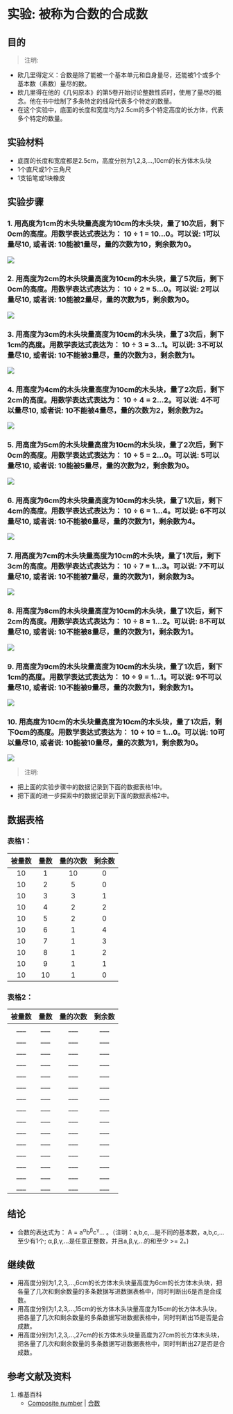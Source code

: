 # 实验: 被称为合数的合成数

## 目的

> 注明:
>  
- 欧几里得定义：合数是除了能被一个基本单元和自身量尽，还能被1个或多个基本数（素数）量尽的数。 
- 欧几里得在他的《几何原本》的第5卷开始讨论整数性质时，使用了量尽的概念。他在书中绘制了多条特定的线段代表多个特定的数量。 
- 在这个实验中，底面的长度和宽度均为2.5cm的多个特定高度的长方体，代表多个特定的数量。 

## 实验材料

- 底面的长度和宽度都是2.5cm，高度分别为1,2,3,...,10cm的长方体木头块
- 1个直尺或1个三角尺
- 1支铅笔或1块橡皮

## 实验步骤

### 1. 用高度为1cm的木头块量高度为10cm的木头块，量了10次后，剩下0cm的高度。用数学表达式表达为： 10 ÷ 1 = 10...0。可以说: 1可以量尽10, 或者说: 10能被1量尽，量的次数为10，剩余数为0。
![](/images/数论/基本数和合成数/被称为合数的合成数/1a1.jpg)

### 2. 用高度为2cm的木头块量高度为10cm的木头块，量了5次后，剩下0cm的高度。用数学表达式表达为： 10 ÷ 2 = 5...0。可以说: 2可以量尽10, 或者说: 10能被2量尽，量的次数为5，剩余数为0。
![](/images/数论/基本数和合成数/被称为合数的合成数/1a2.jpg)

### 3. 用高度为3cm的木头块量高度为10cm的木头块，量了3次后，剩下1cm的高度。用数学表达式表达为： 10 ÷ 3 = 3...1。可以说: 3不可以量尽10, 或者说: 10不能被3量尽，量的次数为3，剩余数为1。
![](/images/数论/基本数和合成数/被称为合数的合成数/1a3.jpg)

### 4. 用高度为4cm的木头块量高度为10cm的木头块，量了2次后，剩下2cm的高度。用数学表达式表达为： 10 ÷ 4 = 2...2。可以说: 4不可以量尽10, 或者说: 10不能被4量尽，量的次数为2，剩余数为2。
![](/images/数论/基本数和合成数/被称为合数的合成数/1a4.jpg)

### 5. 用高度为5cm的木头块量高度为10cm的木头块，量了2次后，剩下0cm的高度。用数学表达式表达为： 10 ÷ 5 = 2...0。可以说: 5可以量尽10, 或者说: 10能被5量尽，量的次数为2，剩余数为0。
![](/images/数论/基本数和合成数/被称为合数的合成数/1a5.jpg)

### 6. 用高度为6cm的木头块量高度为10cm的木头块，量了1次后，剩下4cm的高度。用数学表达式表达为： 10 ÷ 6 = 1...4。可以说: 6不可以量尽10, 或者说: 10不能被6量尽，量的次数为1，剩余数为4。
![](/images/数论/基本数和合成数/被称为合数的合成数/1a6.jpg)

### 7. 用高度为7cm的木头块量高度为10cm的木头块，量了1次后，剩下3cm的高度。用数学表达式表达为： 10 ÷ 7 = 1...3。可以说: 7不可以量尽10, 或者说: 10不能被7量尽，量的次数为1，剩余数为3。
![](/images/数论/基本数和合成数/被称为合数的合成数/1a7.jpg)

### 8. 用高度为8cm的木头块量高度为10cm的木头块，量了1次后，剩下2cm的高度。用数学表达式表达为： 10 ÷ 8 = 1...2。可以说: 8不可以量尽10, 或者说: 10不能被8量尽，量的次数为1，剩余数为1。
![](/images/数论/基本数和合成数/被称为合数的合成数/1a8.jpg)

### 9. 用高度为9cm的木头块量高度为10cm的木头块，量了1次后，剩下1cm的高度。用数学表达式表达为： 10 ÷ 9 = 1...1。可以说: 9不可以量尽10, 或者说: 10不能被9量尽，量的次数为1，剩余数为1。
![](/images/数论/基本数和合成数/被称为合数的合成数/1a9.jpg)

### 10. 用高度为10cm的木头块量高度为10cm的木头块，量了1次后，剩下0cm的高度。用数学表达式表达为： 10 ÷ 10 = 1...0。可以说: 10可以量尽10, 或者说: 10能被10量尽，量的次数为1，剩余数为0。
![](/images/数论/基本数和合成数/被称为合数的合成数/1a10.jpg)

> 注明:
>  
- 把上面的实验步骤中的数据记录到下面的数据表格1中。
- 把下面的进一步探索中的数据记录到下面的数据表格2中。

## 数据表格

### 表格1：

|    被量数   |     量数   |   量的次数 |    剩余数    |
| :--------: | :--------: | :-------: | :---------: |
|      10    |      1     |     10    |      0      | 
|      10    |      2     |     5     |      0      | 
|      10    |      3     |     3     |      1      | 
|      10    |      4     |     2     |      2      | 
|      10    |      5     |     2     |      0      | 
|      10    |      6     |     1     |      4      | 
|      10    |      7     |     1     |      3      | 
|      10    |      8     |     1     |      2      | 
|      10    |      9     |     1     |      1      | 
|      10    |      10    |     1     |      0      | 

### 表格2：

|    被量数   |     量数   |   量的次数 |    剩余数    |
| :--------: | :--------: | :-------: | :---------: |
|    ___     |    ___     |    ___    |     ___     | 
|    ___     |    ___     |    ___    |     ___     | 
|    ___     |    ___     |    ___    |     ___     |  
|    ___     |    ___     |    ___    |     ___     | 
|    ___     |    ___     |    ___    |     ___     | 
|    ___     |    ___     |    ___    |     ___     | 
|    ___     |    ___     |    ___    |     ___     | 
|    ___     |    ___     |    ___    |     ___     |  
|    ___     |    ___     |    ___    |     ___     | 
|    ___     |    ___     |    ___    |     ___     | 
|    ___     |    ___     |    ___    |     ___     | 
|    ___     |    ___     |    ___    |     ___     | 
|    ___     |    ___     |    ___    |     ___     |  
|    ___     |    ___     |    ___    |     ___     | 
|    ___     |    ___     |    ___    |     ___     | 

## 结论

- 合数的表达式为： A = a<sup>α</sup>b<sup>β</sup>c<sup>γ</sup>... 。（注明：a,b,c,...是不同的基本数，a,b,c,...至少有1个; α,β,γ,...是任意正整数，并且a,β,γ,...的和至少 >= 2。)

## 继续做

- 用高度分别为1,2,3,...,6cm的长方体木头块量高度为6cm的长方体木头块，把各量了几次和剩余数量的多条数据写进数据表格中，同时判断出6是否是合成数。
- 用高度分别为1,2,3,...,15cm的长方体木头块量高度为15cm的长方体木头块，把各量了几次和剩余数量的多条数据写进数据表格中，同时判断出15是否是合成数。
- 用高度分别为1,2,3,...,27cm的长方体木头块量高度为27cm的长方体木头块，把各量了几次和剩余数量的多条数据写进数据表格中，同时判断出27是否是合成数。

## 参考文献及资料

1. 维基百科
	- [Composite number](https://en.wikipedia.org/wiki/Composite_number) |  [合数](https://zh.wikipedia.org/wiki/%E5%90%88%E6%95%B0) 
